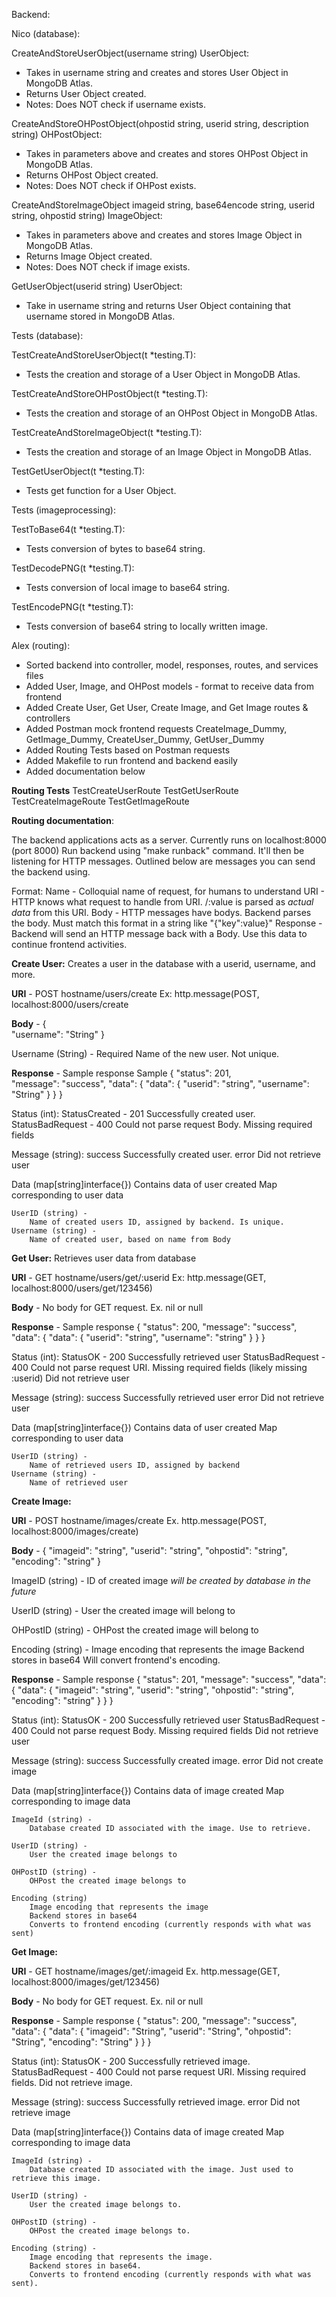 Backend:

Nico (database):

CreateAndStoreUserObject(username string) UserObject:
- Takes in username string and creates and stores User Object in MongoDB Atlas.
- Returns User Object created.
- Notes: Does NOT check if username exists.

CreateAndStoreOHPostObject(ohpostid string, userid string, description string) OHPostObject:
- Takes in parameters above and creates and stores OHPost Object in MongoDB Atlas.
- Returns OHPost Object created.
- Notes: Does NOT check if OHPost exists.

CreateAndStoreImageObject imageid string, base64encode string, userid string, ohpostid string) ImageObject:
- Takes in parameters above and creates and stores Image Object in MongoDB Atlas.
- Returns Image Object created.
- Notes: Does NOT check if image exists.

GetUserObject(userid string) UserObject:
- Take in username string and returns User Object containing that username stored in MongoDB Atlas.

Tests (database):

TestCreateAndStoreUserObject(t *testing.T):
- Tests the creation and storage of a User Object in MongoDB Atlas.

TestCreateAndStoreOHPostObject(t *testing.T):
- Tests the creation and storage of an OHPost Object in MongoDB Atlas.

TestCreateAndStoreImageObject(t *testing.T):
- Tests the creation and storage of an Image Object in MongoDB Atlas.

TestGetUserObject(t *testing.T):
- Tests get function for a User Object.

Tests (imageprocessing):

TestToBase64(t *testing.T):
- Tests conversion of bytes to base64 string.

TestDecodePNG(t *testing.T):
- Tests conversion of local image to base64 string.

TestEncodePNG(t *testing.T):
- Tests conversion of base64 string to locally written image.



Alex (routing):
- Sorted backend into controller, model, responses, routes, and services files
- Added User, Image, and OHPost models - format to receive data from frontend
- Added Create User, Get User, Create Image, and Get Image routes & controllers
- Added Postman mock frontend requests CreateImage_Dummy, GetImage_Dummy, CreateUser_Dummy, GetUser_Dummy
- Added Routing Tests based on Postman requests
- Added Makefile to run frontend and backend easily
- Added documentation below

**Routing Tests**
TestCreateUserRoute
TestGetUserRoute
TestCreateImageRoute
TestGetImageRoute

**Routing documentation**:

The backend applications acts as a server. 
Currently runs on localhost:8000 (port 8000)
Run backend using "make runback" command. It'll then be listening for HTTP messages.
Outlined below are messages you can send the backend using.

Format:
Name - Colloquial name of request, for humans to understand
URI - HTTP knows what request to handle from URI. /:value is parsed as *actual data* from this URI.
Body - HTTP messages have bodys. Backend parses the body. Must match this format in a string like "{"key":value}"
Response - Backend will send an HTTP message back with a Body. Use this data to continue frontend activities.


**Create User:**
Creates a user in the database with a userid, username, and more. 

**URI** - POST hostname/users/create
    Ex: http.message(POST, localhost:8000/users/create

**Body** - 
{   
    "username": "String" 
}

Username (String) - Required
    Name of the new user. Not unique.
    
**Response** - 
Sample response
Sample
{
    "status": 201,       
    "message": "success",
    "data": {
        "data": {
            "userid": "string",
            "username": "String"
        }
    }
}

Status (int):
    StatusCreated - 201
        Successfully created user.
    StatusBadRequest - 400 
        Could not parse request Body. Missing required fields
    
Message (string):
    success
        Successfully created user.
    error
        Did not retrieve user

Data (map[string]interface{})
    Contains data of user created
    Map corresponding to user data

    UserID (string) -
        Name of created users ID, assigned by backend. Is unique.
    Username (string) - 
        Name of created user, based on name from Body


**Get User:**
Retrieves user data from database

**URI** - GET hostname/users/get/:userid
    Ex: http.message(GET, localhost:8000/users/get/123456)

**Body** - No body for GET request.
    Ex. nil or null

**Response** - 
Sample response
{
    "status": 200,
    "message": "success",
    "data": {
        "data": {
            "userid": "string",
            "username": "string"
        }
    }
}

Status (int):
    StatusOK - 200
        Successfully retrieved user
    StatusBadRequest - 400
        Could not parse request URI. Missing required fields (likely missing :userid)
        Did not retrieve user

Message (string):
    success
        Successfully retrieved user
    error
        Did not retrieve user

Data (map[string]interface{})
    Contains data of user created
    Map corresponding to user data

    UserID (string) -
        Name of retrieved users ID, assigned by backend
    Username (string) - 
        Name of retrieved user


**Create Image:**

**URI** - POST hostname/images/create
    Ex. http.message(POST, localhost:8000/images/create)

**Body** - 
{
    "imageid": "string",
    "userid": "string",
    "ohpostid": "string",
    "encoding": "string"
}

ImageID (string) - 
    ID of created image
    *will be created by database in the future*

UserID (string) -
    User the created image will belong to

OHPostID (string) -
    OHPost the created image will belong to

Encoding (string) - 
    Image encoding that represents the image
    Backend stores in base64
    Will convert frontend's encoding.

**Response** - 
Sample response
{
    "status": 201,
    "message": "success",
    "data": {
        "data": {
            "imageid": "string",
            "userid": "string",
            "ohpostid": "string",
            "encoding": "string"
        }
    }
}

Status (int):
    StatusOK - 200
        Successfully retrieved user
    StatusBadRequest - 400
        Could not parse request Body. Missing required fields
        Did not retrieve user

Message (string):
    success
        Successfully created image.
    error
        Did not create image

Data (map[string]interface{})
    Contains data of image created
    Map corresponding to image data

    ImageId (string) -
        Database created ID associated with the image. Use to retrieve.

    UserID (string) -
        User the created image belongs to

    OHPostID (string) -
        OHPost the created image belongs to

    Encoding (string)
        Image encoding that represents the image
        Backend stores in base64
        Converts to frontend encoding (currently responds with what was sent)


**Get Image:**

**URI** - GET hostname/images/get/:imageid
    Ex. http.message(GET, localhost:8000/images/get/123456)

**Body** - No body for GET request.
    Ex. nil or null

**Response** - 
Sample response
{
    "status": 200,
    "message": "success",
    "data": {
        "data": {
            "imageid": "String",
            "userid": "String",
            "ohpostid": "String",
            "encoding": "String"
        }
    }
}

Status (int):
    StatusOK - 200
        Successfully retrieved image.
    StatusBadRequest - 400
        Could not parse request URI. Missing required fields.
        Did not retrieve image.

Message (string):
    success
        Successfully retrieved image.
    error
        Did not retrieve image

Data (map[string]interface{})
    Contains data of image created
    Map corresponding to image data

    ImageId (string) -
        Database created ID associated with the image. Just used to retrieve this image.

    UserID (string) -
        User the created image belongs to.

    OHPostID (string) -
        OHPost the created image belongs to.

    Encoding (string) - 
        Image encoding that represents the image.
        Backend stores in base64.
        Converts to frontend encoding (currently responds with what was sent).
